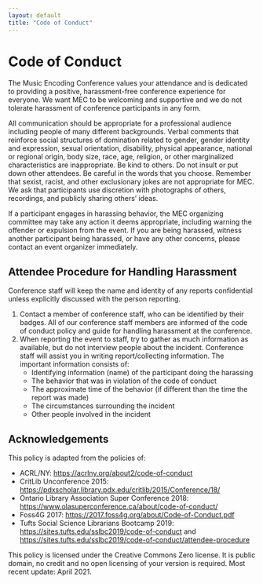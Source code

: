 ```yaml
---
layout: default
title: "Code of Conduct"
---
```

# Code of Conduct

The Music Encoding Conference values your attendance and is dedicated to providing a positive, harassment-free conference experience for everyone. We want MEC to be welcoming and supportive and we do not tolerate harassment of conference participants in any form.

All communication should be appropriate for a professional audience including people of many different backgrounds. Verbal comments that reinforce social structures of domination related to gender, gender identity and expression, sexual orientation, disability, physical appearance, national or regional origin, body size, race, age, religion, or other marginalized characteristics are inappropriate. Be kind to others. Do not insult or put down other attendees. Be careful in the words that you choose. Remember that sexist, racist, and other exclusionary jokes are not appropriate for MEC. We ask that participants use discretion with photographs of others, recordings, and publicly sharing others’ ideas.

If a participant engages in harassing behavior, the MEC organizing committee may take any action it deems appropriate, including warning the offender or expulsion from the event. If you are being harassed, witness another participant being harassed, or have any other concerns, please contact an event organizer immediately.

## Attendee Procedure for Handling Harassment

Conference staff will keep the name and identity of any reports confidential unless explicitly discussed with the person reporting.

1. Contact a member of conference staff, who can be identified by their badges. All of our conference staff members are informed of the code of conduct policy and guide for handling harassment at the conference.
2. When reporting the event to staff, try to gather as much information as available, but do not interview people about the incident. Conference staff will assist you in writing report/collecting information. The important information consists of:
    * Identifying information (name) of the participant doing the harassing
    * The behavior that was in violation of the code of conduct
    * The approximate time of the behavior (if different than the time the report was made)
    * The circumstances surrounding the incident
    * Other people involved in the incident

## Acknowledgements
This policy is adapted from the policies of:

- ACRL/NY: <a href="https://acrlny.org/about2/code-of-conduct" target="blank">https://acrlny.org/about2/code-of-conduct</a>
- CritLib Unconference 2015: <a href="https://pdxscholar.library.pdx.edu/critlib/2015/Conference/18/" target="blank">https://pdxscholar.library.pdx.edu/critlib/2015/Conference/18/</a>
- Ontario Library Association Super Conference 2018: <a href="https://www.olasuperconference.ca/about/code-of-conduct" target="blank">https://www.olasuperconference.ca/about/code-of-conduct/</a>
- Foss4G 2017: <a href="https://2017.foss4g.org/about/Code-of-Conduct.pdf" target="blank">https://2017.foss4g.org/about/Code-of-Conduct.pdf</a>
- Tufts Social Science Librarians Bootcamp 2019: <a href="https://web.archive.org/web/20191209194534/http://sites.tufts.edu/sslbc2019/code-of-conduct/" target="blank">https://sites.tufts.edu/sslbc2019/code-of-conduct</a> and <a href="https://sites.tufts.edu/sslbc2019/code-of-conduct/attendee-procedure/">https://sites.tufts.edu/sslbc2019/code-of-conduct/attendee-procedure</a>

This policy is licensed under the Creative Commons Zero license. It is public domain, no credit and no open licensing of your version is required. Most recent update: April 2021.
